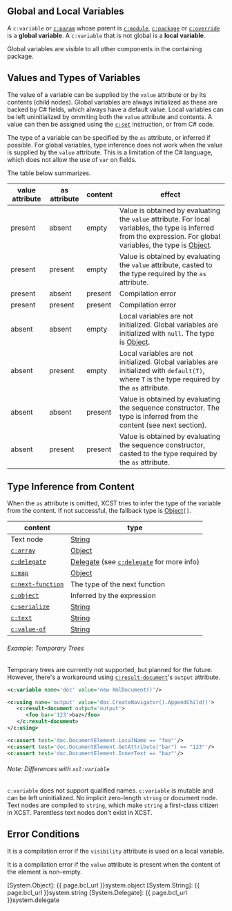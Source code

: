 ## Global and Local Variables

A `c:variable` or [`c:param`](param.html) whose parent is [`c:module`](module.html), [`c:package`](package.html) or [`c:override`](override.html) is a **global variable**. A `c:variable` that is not global is a **local variable**.

Global variables are visible to all other components in the containing package.

## Values and Types of Variables

The value of a variable can be supplied by the `value` attribute or by its contents (child nodes). Global variables are always initialized as these are backed by C# fields, which always have a default value. Local variables can be left uninitialized by ommiting both the `value` attribute and contents. A value can then be assigned using the [`c:set`](set.html) instruction, or from C# code.

The type of a variable can be specified by the `as` attribute, or inferred if possible. For global variables, type inference does not work when the value is supplied by the `value` attribute. This is a limitation of the C# language, which does not allow the use of `var` on fields.

The table below summarizes.

value attribute | as attribute | content | effect
------- | ------- | -------- | -------
present | absent | empty | Value is obtained by evaluating the `value` attribute. For local variables, the type is inferred from the expression. For global variables, the type is [Object](System.Object).
present | present | empty | Value is obtained by evaluating the `value` attribute, casted to the type required by the `as` attribute.
present | absent | present | Compilation error
present | present | present | Compilation error
absent | absent | empty | Local variables are not initialized. Global variables are initialized with `null`. The type is [Object](System.Object).
absent | present | empty | Local variables are not initialized. Global variables are initialized with `default(T)`, where `T` is the type required by the `as` attribute.
absent | absent | present | Value is obtained by evaluating the sequence constructor. The type is inferred from the content (see next section).
absent | present | present | Value is obtained by evaluating the sequence constructor, casted to the type required by the `as` attribute.

## Type Inference from Content

When the `as` attribute is omitted, XCST tries to infer the type of the variable from the content. If not successful, the fallback type is [Object](System.Object)`[]`.

content | type
------- | ----
Text node | [String](System.String)
[`c:array`](array.html) | [Object](System.Object)
[`c:delegate`](delegate.html) | [Delegate](System.Delegate) (see [`c:delegate`](delegate.html#type-of-a-delegate) for more info)
[`c:map`](map.html) | [Object](System.Object)
[`c:next-function`](next-function.html) | The type of the next function
[`c:object`](object.html) | Inferred by the expression
[`c:serialize`](serialize.html) | [String](System.String)
[`c:text`](text.html) | [String](System.String)
[`c:value-of`](value-of.html) | [String](System.String)

<div class="note eg" markdown="1">

###### Example: Temporary Trees
Temporary trees are currently not supported, but planned for the future. However, there's a workaround using [`c:result-document`](result-document.html)'s `output` attribute.

```xml
<c:variable name='doc' value='new XmlDocument()'/>

<c:using name='output' value='doc.CreateNavigator().AppendChild()'>
   <c:result-document output='output'>
      <foo bar='123'>baz</foo>
   </c:result-document>
</c:using>

<c:assert test='doc.DocumentElement.LocalName == "foo"'/>
<c:assert test='doc.DocumentElement.GetAttribute("bar") == "123"'/>
<c:assert test='doc.DocumentElement.InnerText == "baz"'/>
```

</div>

<div class="note" markdown="1">

###### Note: Differences with `xsl:variable`
`c:variable` does not support qualified names. `c:variable` is mutable and can be left uninitialized. No implicit zero-length `string` or document node. Text nodes are compiled to `string`, which make `string` a first-class citizen in XCST. Parentless text nodes don't exist in XCST.

</div>

## Error Conditions

It is a compilation error if the `visibility` attribute is used on a local variable.

It is a compilation error if the `value` attribute is present when the content of the element is non-empty.

[System.Object]: {{ page.bcl_url }}system.object
[System.String]: {{ page.bcl_url }}system.string
[System.Delegate]: {{ page.bcl_url }}system.delegate
